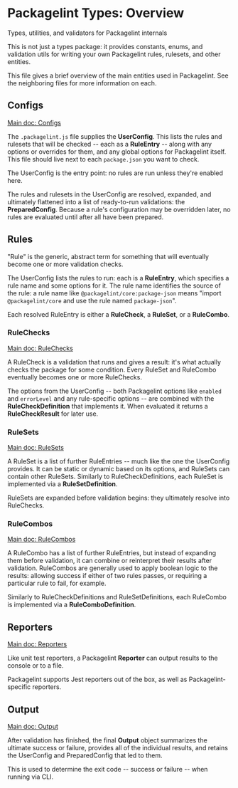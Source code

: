 # Packagelint Types: Overview

Types, utilities, and validators for Packagelint internals

This is not just a types package: it provides constants, enums, and validation utils for writing your own Packagelint
rules, rulesets, and other entities.

This file gives a brief overview of the main entities used in Packagelint.
See the neighboring files for more information on each.

## Configs

[Main doc: Configs](./configs.md)

The `.packagelint.js` file supplies the **UserConfig**. This lists the rules and rulesets that will be checked --
each as a **RuleEntry** -- along with any options or overrides for them, and any global options for Packagelint
itself. This file should live next to each `package.json` you want to check.

The UserConfig is the entry point: no rules are run unless they're enabled here.

The rules and rulesets in the UserConfig are resolved, expanded, and ultimately flattened into a list of ready-to-run
validations: the **PreparedConfig**. Because a rule's configuration may be overridden later, no rules are evaluated
until after all have been prepared.

## Rules

"Rule" is the generic, abstract term for something that will eventually become one or more validation checks.

The UserConfig lists the rules to run: each is a **RuleEntry**, which specifies a rule name and some options for it.
The rule name identifies the source of the rule: a rule name like `@packagelint/core:package-json` means
"import `@packagelint/core` and use the rule named `package-json`".

Each resolved RuleEntry is either a **RuleCheck**, a **RuleSet**, or a **RuleCombo**.

### RuleChecks

[Main doc: RuleChecks](./rule-checks.md)

A RuleCheck is a validation that runs and gives a result: it's what actually checks the package for some condition.
Every RuleSet and RuleCombo eventually becomes one or more RuleChecks.

The options from the UserConfig -- both Packagelint options like `enabled` and `errorLevel` and any rule-specific
options -- are combined with the **RuleCheckDefinition** that implements it. When evaluated it returns a
**RuleCheckResult** for later use.

### RuleSets

[Main doc: RuleSets](./rule-sets.md)

A RuleSet is a list of further RuleEntries -- much like the one the UserConfig provides. It can be static or dynamic
based on its options, and RuleSets can contain other RuleSets. Similarly to RuleCheckDefinitions, each RuleSet is
implemented via a **RuleSetDefinition**.

RuleSets are expanded before validation begins: they ultimately resolve into RuleChecks.

### RuleCombos

[Main doc: RuleCombos](./rule-combos.md)

A RuleCombo has a list of further RuleEntries, but instead of expanding them before validation, it can combine or
reinterpret their results after validation. RuleCombos are generally used to apply boolean logic to the results:
allowing success if either of two rules passes, or requiring a particular rule to fail, for example.

Similarly to RuleCheckDefinitions and RuleSetDefinitions, each RuleCombo is implemented via a **RuleComboDefinition**.

## Reporters

[Main doc: Reporters](./reporters.md)

Like unit test reporters, a Packagelint **Reporter** can output results to the console or to a file.

Packagelint supports Jest reporters out of the box, as well as Packagelint-specific reporters.

## Output

[Main doc: Output](./output.md)

After validation has finished, the final **Output** object summarizes the ultimate success or failure,
provides all of the individual results, and retains the UserConfig and PreparedConfig that led to them.

This is used to determine the exit code -- success or failure -- when running via CLI.
